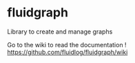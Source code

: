 # fluidgraph
Library to create and manage graphs

Go to the wiki to read the documentation !
https://github.com/fluidlog/fluidgraph/wiki
